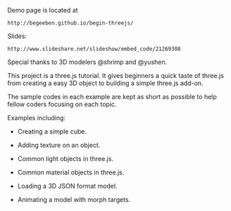 Demo page is located at

	http://begeeben.github.io/begin-threejs/

Slides: 

    http://www.slideshare.net/slideshow/embed_code/21269308

Special thanks to 3D modelers @shrimp and @yushen.

This project is a three.js tutorial. It gives beginners a quick taste of three.js from creating a easy 3D object to building a simple three.js add-on. 

The sample codes in each example are kept as short as possible to help fellow coders focusing on each topic.

Examples including:

* Creating a simple cube.

* Adding texture on an object.

* Common light objects in three.js.

* Common material objects in three.js.

* Loading a 3D JSON format model.

* Animating a model with morph targets.